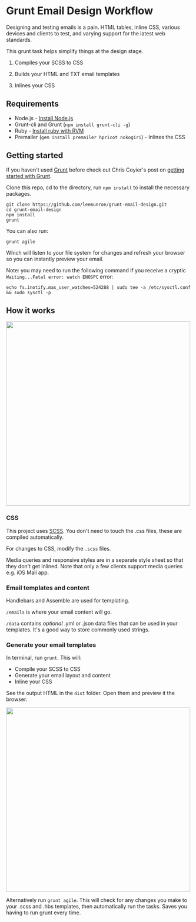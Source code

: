 # Grunt Email Design Workflow

Designing and testing emails is a pain. HTML tables, inline CSS, various devices and clients to test, and varying support for the latest web standards.

This grunt task helps simplify things at the design stage.

1. Compiles your SCSS to CSS

2. Builds your HTML and TXT email templates

3. Inlines your CSS

## Requirements

* Node.js - [Install Node.js](https://github.com/joyent/node/wiki/Installing-Node.js-via-package-manager)
* Grunt-cli and Grunt (`npm install grunt-cli -g`)
* Ruby - [Install ruby with RVM](https://rvm.io/rvm/install)
* Premailer (`gem install premailer hpricot nokogiri`) - Inlines the CSS

## Getting started

If you haven't used [Grunt](http://gruntjs.com/) before check out Chris Coyier's post on [getting started with Grunt](http://24ways.org/2013/grunt-is-not-weird-and-hard/).

Clone this repo, cd to the directory, run `npm install` to install the necessary packages.

```
git clone https://github.com/leemunroe/grunt-email-design.git
cd grunt-email-design
npm install
grunt
```

You can also run:

```
grunt agile
```

Which will listen to your file system for changes and refresh your browser so you can instantly
preview your email.

Note: you may need to run the following command if you receive a cryptic `Waiting...Fatal error: watch ENOSPC` error:

```
echo fs.inotify.max_user_watches=524288 | sudo tee -a /etc/sysctl.conf && sudo sysctl -p
```

## How it works

<img src="http://i.imgur.com/yrHpTdr.jpg" width="500">

### CSS

This project uses [SCSS](http://sass-lang.com/). You don't need to touch the .css files, these are compiled automatically.

For changes to CSS, modify the `.scss` files.

Media queries and responsive styles are in a separate style sheet so that they don't get inlined. Note that only a few clients support media queries e.g. iOS Mail app.

### Email templates and content

Handlebars and Assemble are used for templating.

`/emails` is where your email content will go.

`/data` contains _optional_ .yml or .json data files that can be used in your templates. It's a good way to store commonly used strings.

### Generate your email templates

In terminal, run `grunt`. This will:

* Compile your SCSS to CSS
* Generate your email layout and content
* Inline your CSS

See the output HTML in the `dist` folder. Open them and preview it the browser.

<img src="http://i.imgur.com/WoWgRxm.gif" width="500">

Alternatively run `grunt agile`. This will check for any changes you make to your .scss and .hbs templates, then automatically run the tasks. Saves you having to run grunt every time.
